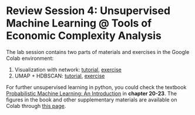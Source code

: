 # Review Session 4: Unsupervised Machine Learning @ Tools of Economic Complexity Analysis

The lab session contains two parts of materials and exercises in the Google Colab environment:

1. Visualization with network: [tutorial](https://colab.research.google.com/drive/1DRthva1mPb2zZpYtCHi1JL9-r3M9lstC), [exercise](https://colab.research.google.com/drive/1_aywQjVtiHjG_ElG5KAdzbGi0SeRxif7)
2. UMAP + HDBSCAN: [tutorial](https://colab.research.google.com/drive/1TCxyDt2WHRx8TEBolqRFPCGFWlXIFsFk), [exercise](https://colab.research.google.com/drive/1-coSGfOAe0gbkTagYwyIQBRUJtzzfmmH)


For further unsupervised learning in python, you could check the textbook [Probabilistic Machine Learning: An Introduction](https://probml.github.io/pml-book/book1.html) in **chapter 20-23**. The figures in the book and other supplementary materials are available on Colab through [this page](https://github.com/probml/pml-book/tree/main/pml1).

